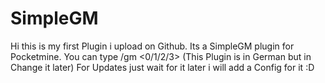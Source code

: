 # SimpleGM
Hi this is my first Plugin i upload on Github. Its a SimpleGM plugin for Pocketmine. You can type /gm <0/1/2/3> (This Plugin is in German but in Change it later)
For Updates just wait for it later i will add a Config for it :D
